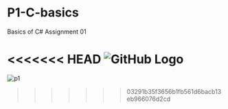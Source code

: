 # P1-C-basics
Basics of C# Assignment 01

<<<<<<< HEAD
![GitHub Logo](C:\Users\s531441\Pictures\Screenshots\p1.png)
=======
![p1](https://user-images.githubusercontent.com/35507658/51723032-29dcfe00-201d-11e9-8e27-2f240b3f9007.png)

>>>>>>> 03291b35f3656b1fb561d6bacb13eb966076d2cd
